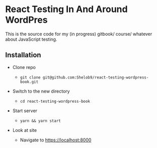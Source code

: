 # React Testing In And Around WordPres

This is the source code for my (in progress) gitbook/ course/ whatever about JavaScript testing.

## Installation

- Clone repo

  - `git clone git@github.com:Shelob9/react-testing-wordpress-book.git`

- Switch to the new directory

  - `cd react-testing-wordpress-book`

- Start server

  - `yarn && yarn start`

- Look at site
  - Navigate to [https://localhost:8000](https://localhost:8000)
